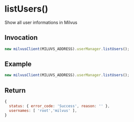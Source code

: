# listUsers()

Show all user informations in Milvus

## Invocation

```javascript
new milvusClient(MILUVS_ADDRESS).userManager.listUsers();
```

## Example

```javascript
new milvusClient(MILUVS_ADDRESS).userManager.listUsers();
```

## Return

```javascript
{
  status: { error_code: 'Success', reason: '' },
  usernames: [ 'root','milvus' ],
}
```
